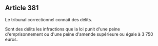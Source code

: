 Article 381
----
Le tribunal correctionnel connaît des délits.

Sont des délits les infractions que la loi punit d'une peine d'emprisonnement ou
d'une peine d'amende supérieure ou égale à 3 750 euros.
